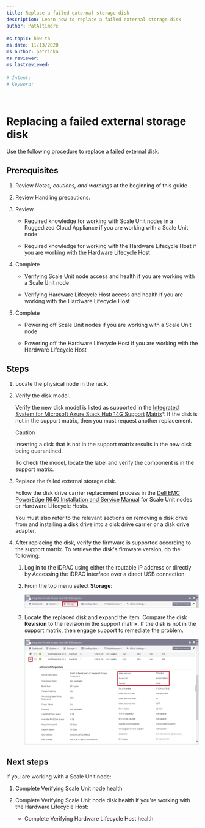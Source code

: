 ```yaml
---
title: Replace a failed external storage disk
description: Learn how to replace a failed external storage disk
author: PatAltimore

ms.topic: how-to
ms.date: 11/13/2020
ms.author: patricka
ms.reviewer: 
ms.lastreviewed: 

# Intent: 
# Keyword: 

---
```


# Replacing a failed external storage disk

Use the following procedure to replace a failed external disk.

## Prerequisites

1.  Review *Notes, cautions, and warnings* at the beginning of this
    guide

2.  Review Handling precautions.

3.  Review

    -   Required knowledge for working with Scale Unit nodes in a
        Ruggedized Cloud
        Appliance if you are working with a Scale Unit node

    -   Required knowledge for working with the Hardware Lifecycle
        Host if you are working with the Hardware Lifecycle Host

4.  Complete

    -   Verifying Scale Unit node access and health if you are working with a Scale Unit node

    -   Verifying Hardware Lifecycle Host access and
        health if you are working with the Hardware Lifecycle Host

5.  Complete

    -   Powering off Scale Unit nodes if you are working with a Scale Unit node

    -   Powering off the Hardware Lifecycle
        Host if you are working with the Hardware Lifecycle Host

## Steps

1.  Locate the physical node in the rack.

2.  Verify the disk model.

    Verify the new disk model is listed as supported in the [Integrated
    System for Microsoft Azure Stack Hub 14G
    Support](https://www.dell.com/support/home/product-support/product/cloud-for-microsoft-azure-stack14g/docs#q%3Dsupport%20matrix%26sort%3Ddate%20descending%26f%3Alang%3D%5Ben%5D)
    [Matrix](https://www.dell.com/support/home/product-support/product/cloud-for-microsoft-azure-stack14g/docs#q%3Dsupport%20matrix%26sort%3Ddate%20descending%26f%3Alang%3D%5Ben%5D)*.
    If the disk is not in the support matrix, then you must request
    another replacement.
    
    > [!CAUTION]
    > Inserting a disk that is not in the support matrix results in the new disk being quarantined.
        
    To check the model, locate the label and verify the component is in
    the support matrix.
    
3.  Replace the failed external storage disk.

    Follow the disk drive carrier replacement process in the [Dell EMC
    PowerEdge R640 Installation and Service
    Manual](https://www.dell.com/support/manuals/us/en/04/poweredge-r640/per640_ism_pub/dell-emc-poweredge-r640-overview?guid=guid-f39be9ba-158c-45e3-b8b1-f07bb750d6d4)
    for Scale Unit nodes or Hardware Lifecycle Hosts.
    
    You must also refer to the relevant sections on removing a disk drive
    from and installing a disk drive into a disk drive carrier or a disk
    drive adapter.
    
4.  After replacing the disk, verify the firmware is supported according to the support matrix. To retrieve the disk\'s firmware version, do
the following:

    1.  Log in to the iDRAC using either the routable IP address or
        directly by Accessing the iDRAC interface over a direct USB
        connection.

    1.  From the top menu select **Storage**:

        ![Screenshot that shows the iDRAC page with the 'Storage' action selected.](media/image-30.png)
    
    1.  Locate the replaced disk and expand the item. Compare the disk
        **Revision** to the revision in the support matrix. If the disk
        is not in the support matrix, then engage support to remediate
        the problem.

        ![Screenshot that shows the iDRAC 'Advanced Properties' page with 'Manufacturer', 'Product ID', and 'Revision' highlighted.](media/image-31.png)
        
## Next steps

If you are working with a Scale Unit node:

1.  Complete Verifying Scale Unit node
    health

2.  Complete Verifying Scale Unit node disk health If you're working with the Hardware Lifecycle Host:

    -   Complete Verifying Hardware Lifecycle Host health
    
